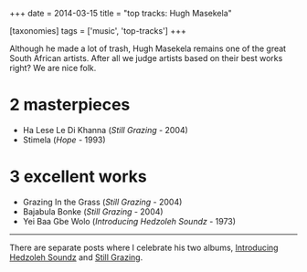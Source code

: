 +++
date = 2014-03-15
title = "top tracks: Hugh Masekela"

[taxonomies]
tags = ['music', 'top-tracks']
+++

Although he made a lot of trash, Hugh Masekela remains one of the great
South African artists. After all we judge artists based on their best
works right? We are nice folk.

2 masterpieces
==============

-   Ha Lese Le Di Khanna (*Still Grazing* - 2004)
-   Stimela (*Hope* - 1993)

3 excellent works
=================

-   Grazing In the Grass (*Still Grazing* - 2004)
-   Bajabula Bonke (*Still Grazing* - 2004)
-   Yei Baa Gbe Wolo (*Introducing Hedzoleh Soundz* - 1973)

---

There are separate posts where I celebrate his two albums, [Introducing
Hedzoleh Soundz] and [Still Grazing].

  [Introducing Hedzoleh Soundz]: http://tshepang.net/introducing-hedzoleh-soundz-1973
  [Still Grazing]: http://tshepang.net/still-grazing-2004
